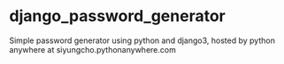# django_password_generator
Simple password generator using python and django3, hosted by python anywhere at siyungcho.pythonanywhere.com
